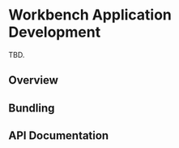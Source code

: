 Workbench Application Development
=================================

TBD.

Overview
--------


Bundling
--------


API Documentation
-----------------


